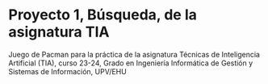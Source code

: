 # Proyecto 1, Búsqueda, de la asignatura TIA
Juego de Pacman para la práctica de la asignatura Técnicas de Inteligencia Artificial (TIA), curso 23-24, Grado en Ingeniería Informática de Gestión y Sistemas de Información, UPV/EHU 
